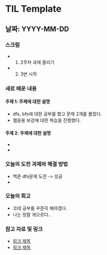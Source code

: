 # TIL Template

## 날짜: YYYY-MM-DD

### 스크럼
- 1. 2주차 과제 올리기
- 2. 3번 시작

### 새로 배운 내용
#### 주제 1: 주제에 대한 설명
- dfs, bfs에 대한 공부를 했고 문제 2개를 풀었다.
- 웹응용 보강에 대한 복습을 진행했다.

#### 주제 2: 주제에 대한 설명
- 
- 

### 오늘의 도전 과제와 해결 방법
- 백준 dfs문제 도전 -> 성공
- 

### 오늘의 회고
- 코테 공부를 꾸준히 해야겠다.
- 나는 정말 게으르다.. 


### 참고 자료 및 링크
- [링크 제목](URL)
- [링크 제목](URL)
